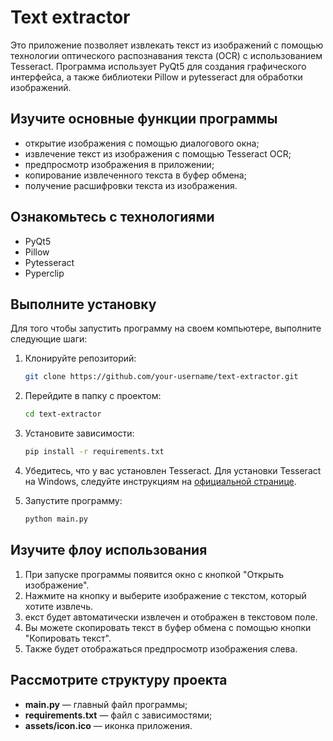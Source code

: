 # Text extractor

Это приложение позволяет извлекать текст из изображений с помощью технологии оптического распознавания текста (OCR) с использованием Tesseract. Программа использует PyQt5 для создания графического интерфейса, а также библиотеки Pillow и pytesseract для обработки изображений.

## Изучите основные функции программы
- открытие изображения с помощью диалогового окна;
- извлечение текст из изображения с помощью Tesseract OCR;
- предпросмотр изображения в приложении;
- копирование извлеченного текста в буфер обмена;
- получение расшифровки текста из изображения.

## Ознакомьтесь с технологиями
- PyQt5
- Pillow
- Pytesseract
- Pyperclip

## Выполните установку

Для того чтобы запустить программу на своем компьютере, выполните следующие шаги:

1. Клонируйте репозиторий:

    ```bash
    git clone https://github.com/your-username/text-extractor.git
    ```

2. Перейдите в папку с проектом:

    ```bash
    cd text-extractor
    ```

3. Установите зависимости:

    ```bash
    pip install -r requirements.txt
    ```

4. Убедитесь, что у вас установлен Tesseract. Для установки Tesseract на Windows, следуйте инструкциям на [официальной странице](https://github.com/tesseract-ocr/tesseract).

5. Запустите программу:

    ```bash
    python main.py
    ```

## Изучите флоу использования
1. При запуске программы появится окно с кнопкой "Открыть изображение".
2. Нажмите на кнопку и выберите изображение с текстом, который хотите извлечь.
3. екст будет автоматически извлечен и отображен в текстовом поле.
4. Вы можете скопировать текст в буфер обмена с помощью кнопки "Копировать текст".
5. Также будет отображаться предпросмотр изображения слева.

## Рассмотрите структуру проекта
- **main.py** — главный файл программы;
- **requirements.txt** — файл с зависимостями;
- **assets/icon.ico** — иконка приложения.
